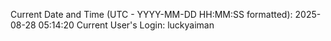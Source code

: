 Current Date and Time (UTC - YYYY-MM-DD HH:MM:SS formatted): 2025-08-28 05:14:20
Current User's Login: luckyaiman
